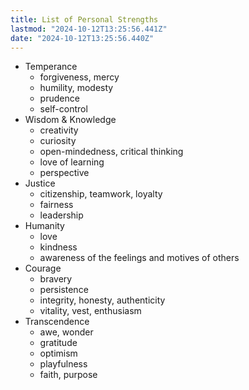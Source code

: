 ```yaml
---
title: List of Personal Strengths
lastmod: "2024-10-12T13:25:56.441Z"
date: "2024-10-12T13:25:56.440Z"
---
```


- Temperance
  - forgiveness, mercy
  - humility, modesty
  - prudence
  - self-control
- Wisdom & Knowledge
  - creativity
  - curiosity
  - open-mindedness, critical thinking
  - love of learning
  - perspective
- Justice
  - citizenship, teamwork, loyalty
  - fairness
  - leadership
- Humanity
  - love
  - kindness
  - awareness of the feelings and motives of others
- Courage
  - bravery
  - persistence
  - integrity, honesty, authenticity
  - vitality, vest, enthusiasm
- Transcendence
  - awe, wonder
  - gratitude
  - optimism
  - playfulness
  - faith, purpose

